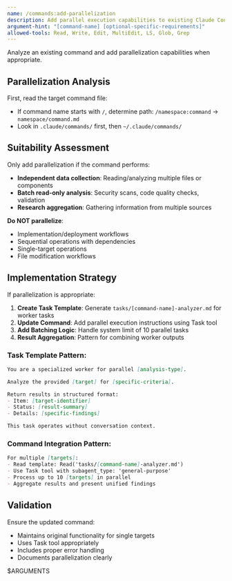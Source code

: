 ```yaml
---
name: /commands:add-parallelization
description: Add parallel execution capabilities to existing Claude Code commands
argument-hint: "[command-name] [optional-specific-requirements]"
allowed-tools: Read, Write, Edit, MultiEdit, LS, Glob, Grep
---
```


Analyze an existing command and add parallelization capabilities when appropriate.

## Parallelization Analysis

First, read the target command file:
- If command name starts with `/`, determine path: `/namespace:command` → `namespace/command.md`
- Look in `.claude/commands/` first, then `~/.claude/commands/`

## Suitability Assessment

Only add parallelization if the command performs:
- **Independent data collection**: Reading/analyzing multiple files or components
- **Batch read-only analysis**: Security scans, code quality checks, validation
- **Research aggregation**: Gathering information from multiple sources

**Do NOT parallelize**:
- Implementation/deployment workflows
- Sequential operations with dependencies
- Single-target operations
- File modification workflows

## Implementation Strategy

If parallelization is appropriate:

1. **Create Task Template**: Generate `tasks/[command-name]-analyzer.md` for worker tasks
2. **Update Command**: Add parallel execution instructions using Task tool
3. **Add Batching Logic**: Handle system limit of 10 parallel tasks
4. **Result Aggregation**: Pattern for combining worker outputs

### Task Template Pattern:
```markdown
You are a specialized worker for parallel [analysis-type]. 

Analyze the provided [target] for [specific-criteria].

Return results in structured format:
- Item: [target-identifier]
- Status: [result-summary]
- Details: [specific-findings]

This task operates without conversation context.
```

### Command Integration Pattern:
```markdown
For multiple [targets]:
- Read template: Read('tasks/[command-name]-analyzer.md')
- Use Task tool with subagent_type: 'general-purpose'
- Process up to 10 [targets] in parallel
- Aggregate results and present unified findings
```

## Validation

Ensure the updated command:
- Maintains original functionality for single targets
- Uses Task tool appropriately
- Includes proper error handling
- Documents parallelization clearly

$ARGUMENTS